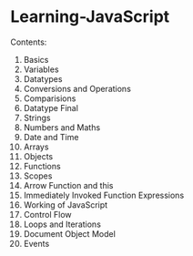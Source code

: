 # Learning-JavaScript

Contents:
1. Basics
2. Variables
3. Datatypes
4. Conversions and Operations
5. Comparisions
6. Datatype Final
7. Strings
8. Numbers and Maths
9. Date and Time
10. Arrays
11. Objects
12. Functions
13. Scopes
14. Arrow Function and this
15. Immediately Invoked Function Expressions
16. Working of JavaScript
17. Control Flow
18. Loops and Iterations
19. Document Object Model
20. Events
